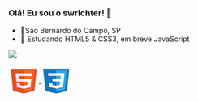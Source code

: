### Olá! Eu sou o swrichter! 👋

- 📍São Bernardo do Campo, SP
- 🌱 Estudando HTML5 & CSS3, em breve JavaScript

<div>
  <a href="https://github.com/swrichter">
  <img height="180cm" src="https://github-readme-stats.vercel.app/api?username=swrichter&showicons=false&theme=dark&include_all_commits=true*count_private=true">
</div>

<div style="display: incline_block"><br>
  <img align="center" alt="Leo HTML" height="50" width="60" src="https://raw.githubusercontent.com/devicons/devicon/master/icons/html5/html5-original.svg">
  <img align="center" alt="Leo CSS3" height="50" width="60" src="https://raw.githubusercontent.com/devicons/devicon/master/icons/css3/css3-original.svg">
</div>
